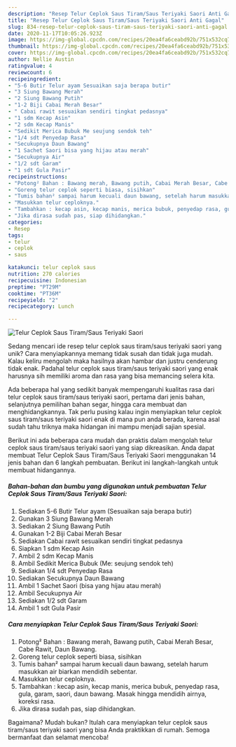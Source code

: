 ```yaml
---
description: "Resep Telur Ceplok Saus Tiram/Saus Teriyaki Saori Anti Gagal"
title: "Resep Telur Ceplok Saus Tiram/Saus Teriyaki Saori Anti Gagal"
slug: 834-resep-telur-ceplok-saus-tiram-saus-teriyaki-saori-anti-gagal
date: 2020-11-17T10:05:26.923Z
image: https://img-global.cpcdn.com/recipes/20ea4fa6ceabd92b/751x532cq70/telur-ceplok-saus-tiramsaus-teriyaki-saori-foto-resep-utama.jpg
thumbnail: https://img-global.cpcdn.com/recipes/20ea4fa6ceabd92b/751x532cq70/telur-ceplok-saus-tiramsaus-teriyaki-saori-foto-resep-utama.jpg
cover: https://img-global.cpcdn.com/recipes/20ea4fa6ceabd92b/751x532cq70/telur-ceplok-saus-tiramsaus-teriyaki-saori-foto-resep-utama.jpg
author: Nellie Austin
ratingvalue: 4
reviewcount: 6
recipeingredient:
- "5-6 Butir Telur ayam Sesuaikan saja berapa butir"
- "3 Siung Bawang Merah"
- "2 Siung Bawang Putih"
- "1-2 Biji Cabai Merah Besar"
- " Cabai rawit sesuaikan sendiri tingkat pedasnya"
- "1 sdm Kecap Asin"
- "2 sdm Kecap Manis"
- "Sedikit Merica Bubuk Me seujung sendok teh"
- "1/4 sdt Penyedap Rasa"
- "Secukupnya Daun Bawang"
- "1 Sachet Saori bisa yang hijau atau merah"
- "Secukupnya Air"
- "1/2 sdt Garam"
- "1 sdt Gula Pasir"
recipeinstructions:
- "Potong² Bahan : Bawang merah, Bawang putih, Cabai Merah Besar, Cabe Rawit, Daun Bawang."
- "Goreng telur ceplok seperti biasa, sisihkan"
- "Tumis bahan² sampai harum kecuali daun bawang, setelah harum masukkan air biarkan mendidih sebentar."
- "Masukkan telur ceploknya."
- "Tambahkan : kecap asin, kecap manis, merica bubuk, penyedap rasa, gula, garam, saori, daun bawang. Masak hingga mendidih airnya, koreksi rasa."
- "Jika dirasa sudah pas, siap dihidangkan."
categories:
- Resep
tags:
- telur
- ceplok
- saus

katakunci: telur ceplok saus 
nutrition: 270 calories
recipecuisine: Indonesian
preptime: "PT29M"
cooktime: "PT36M"
recipeyield: "2"
recipecategory: Lunch

---
```



![Telur Ceplok Saus Tiram/Saus Teriyaki Saori](https://img-global.cpcdn.com/recipes/20ea4fa6ceabd92b/751x532cq70/telur-ceplok-saus-tiramsaus-teriyaki-saori-foto-resep-utama.jpg)

Sedang mencari ide resep telur ceplok saus tiram/saus teriyaki saori yang unik? Cara menyiapkannya memang tidak susah dan tidak juga mudah. Kalau keliru mengolah maka hasilnya akan hambar dan justru cenderung tidak enak. Padahal telur ceplok saus tiram/saus teriyaki saori yang enak harusnya sih memiliki aroma dan rasa yang bisa memancing selera kita.

Ada beberapa hal yang sedikit banyak mempengaruhi kualitas rasa dari telur ceplok saus tiram/saus teriyaki saori, pertama dari jenis bahan, selanjutnya pemilihan bahan segar, hingga cara membuat dan menghidangkannya. Tak perlu pusing kalau ingin menyiapkan telur ceplok saus tiram/saus teriyaki saori enak di mana pun anda berada, karena asal sudah tahu triknya maka hidangan ini mampu menjadi sajian spesial.




Berikut ini ada beberapa cara mudah dan praktis dalam mengolah telur ceplok saus tiram/saus teriyaki saori yang siap dikreasikan. Anda dapat membuat Telur Ceplok Saus Tiram/Saus Teriyaki Saori menggunakan 14 jenis bahan dan 6 langkah pembuatan. Berikut ini langkah-langkah untuk membuat hidangannya.

<!--inarticleads1-->

##### Bahan-bahan dan bumbu yang digunakan untuk pembuatan Telur Ceplok Saus Tiram/Saus Teriyaki Saori:

1. Sediakan 5-6 Butir Telur ayam (Sesuaikan saja berapa butir)
1. Gunakan 3 Siung Bawang Merah
1. Sediakan 2 Siung Bawang Putih
1. Gunakan 1-2 Biji Cabai Merah Besar
1. Sediakan  Cabai rawit sesuaikan sendiri tingkat pedasnya
1. Siapkan 1 sdm Kecap Asin
1. Ambil 2 sdm Kecap Manis
1. Ambil Sedikit Merica Bubuk (Me: seujung sendok teh)
1. Sediakan 1/4 sdt Penyedap Rasa
1. Sediakan Secukupnya Daun Bawang
1. Ambil 1 Sachet Saori (bisa yang hijau atau merah)
1. Ambil Secukupnya Air
1. Sediakan 1/2 sdt Garam
1. Ambil 1 sdt Gula Pasir




<!--inarticleads2-->

##### Cara menyiapkan Telur Ceplok Saus Tiram/Saus Teriyaki Saori:

1. Potong² Bahan : Bawang merah, Bawang putih, Cabai Merah Besar, Cabe Rawit, Daun Bawang.
1. Goreng telur ceplok seperti biasa, sisihkan
1. Tumis bahan² sampai harum kecuali daun bawang, setelah harum masukkan air biarkan mendidih sebentar.
1. Masukkan telur ceploknya.
1. Tambahkan : kecap asin, kecap manis, merica bubuk, penyedap rasa, gula, garam, saori, daun bawang. Masak hingga mendidih airnya, koreksi rasa.
1. Jika dirasa sudah pas, siap dihidangkan.




Bagaimana? Mudah bukan? Itulah cara menyiapkan telur ceplok saus tiram/saus teriyaki saori yang bisa Anda praktikkan di rumah. Semoga bermanfaat dan selamat mencoba!
